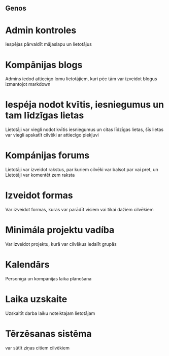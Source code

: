 ## Genos

# Admin kontroles
Iespējas pārvaldīt mājaslapu un lietotājus

# Kompānijas blogs
Admins iedod attiecīgo lomu lietotājiem, kuri pēc tām var izveidot blogus izmantojot markdown

# Iespéja nodot kvītis, iesniegumus un tam līdzīgas lietas
Lietotāji var viegli nodot kvītis iesniegumus un citas līdzīgas lietas, šīs lietas var viegli apskatīt cilvēki ar attiecīgo piekļuvi

# Kompánijas forums
Lietotāji var izveidot rakstus, par kuriem cilvēki var balsot par vai pret, un Lietotāji var komentēt zem raksta

# Izveidot formas
Var izveidot formas, kuras var parādīt visiem vai tikai dažiem cilvēkiem

# Minimála projektu vadíba
Var izveidot projektu, kurā var cilvēkus iedalīt grupās

# Kalendārs
Personīgā un kompānijas laika plānošana

# Laika uzskaite
Uzskaitīt darba laiku noteiktajam lietotājam

# Tērzēsanas sistēma
var sūtīt ziņas citiem cilvēkiem
